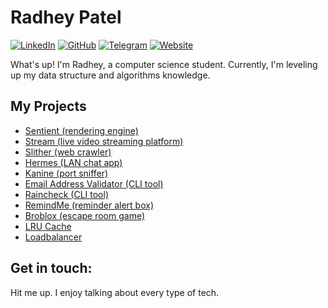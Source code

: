 <!--- yoinked this readme template from Bardia Moshiri :P ---> 

# Radhey Patel

[![LinkedIn](https://img.shields.io/badge/LinkedIn-000?style=flat&logoColor=blue&logo=linkedin)](https://www.linkedin.com/in/radhey-patel-/)
[![GitHub](https://img.shields.io/badge/-GitHub-000?style=flat&logo=github)](https://www.github.com/yehdar)
[![Telegram](https://img.shields.io/badge/-Telegram-000?&logoColor=0088cc&logo=telegram)](https://t.me/Yehdarr)
[![Website](https://img.shields.io/badge/Portfolio-000000?style=flat&logo=About.me)](https://yehdar.github.io/)

What's up! I'm Radhey, a computer science student. Currently, I'm leveling up my data structure and algorithms knowledge.

## My Projects
- [Sentient (rendering engine)](https://github.com/Yehdar/sentient)
- [Stream (live video streaming platform)](https://github.com/Yehdar/stream)
- [Slither (web crawler)](https://github.com/Yehdar/slither)
- [Hermes (LAN chat app)](https://github.com/Yehdar/hermes)
- [Kanine (port sniffer)](https://github.com/Yehdar/kanine/)
- [Email Address Validator (CLI tool)](https://github.com/Yehdar/email-address-validator)
- [Raincheck (CLI tool)](https://github.com/Yehdar/raincheck)
- [RemindMe (reminder alert box)](https://github.com/Yehdar/remindme)
- [Broblox (escape room game)](https://github.com/Yehdar/broblox)
- [LRU Cache](https://github.com/Yehdar/LRU-cache)
- [Loadbalancer](https://github.com/Yehdar/loadbalancer)

## Get in touch: 
Hit me up. I enjoy talking about every type of tech.

